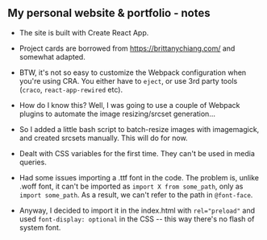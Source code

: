 ## My personal website & portfolio - notes
- The site is built with Create React App.
- Project cards are borrowed from https://brittanychiang.com/ and somewhat adapted.

- BTW, it's not so easy to customize the Webpack configuration when you're using CRA. You either have to `eject`, or use 3rd party tools (`craco`, `react-app-rewired` etc).
- How do I know this? Well, I was going to use a couple of Webpack plugins to automate the image resizing/srcset generation...
- So I added a little bash script to batch-resize images with imagemagick, and created srcsets manually. This will do for now.

- Dealt with CSS variables for the first time. They can't be used in media queries.

- Had some issues importing a .ttf font in the code. The problem is, unlike .woff font, it can't be imported as `import X from some_path`, only as `import some_path`. As a result, we can't refer to the path in `@font-face`.
- Anyway, I decided to import it in the index.html with `rel="preload"` and used `font-display: optional` in the CSS -- this way there's no flash of system font.
